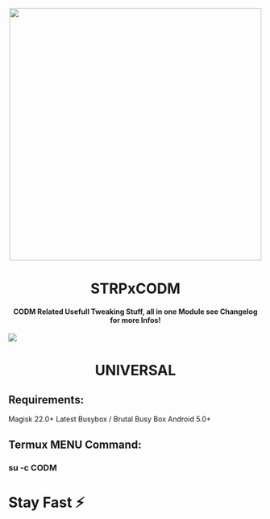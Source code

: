 <p align="center"><a href="https://t.me/AndroidRootModulesCommunity"><img src="https://i.imgur.com/g8NS0pB.png" width="500"></a></p>  
 <h1 align="center"><b> STRPxCODM </b></h1> 
 <h4 align="center">CODM Related Usefull Tweaking Stuff, all in one Module see Changelog for more Infos!</h4>

 <a href="https://t.me/AndroidRootModulesCommunity"><img src="https://img.shields.io/badge/Join-Telegram%20Channel-red.svg?logo=Telegram"></a>

 <h1 align="center"><b> UNIVERSAL </b></h1> 

## Requirements:
Magisk 22.0+
Latest Busybox / Brutal Busy Box
Android 5.0+

## Termux MENU Command:
### su -c CODM 


# Stay Fast ⚡️ 
